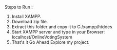 Steps to Run :

1. Install XAMPP.
2. Download zip file.
3. Extract this folder and copy it to C:/xampp/htdocs
4. Start XAMPP server and type in your Browser: localhost/OnlineVotingSystem 
5. That's it Go Ahead Explore my project.